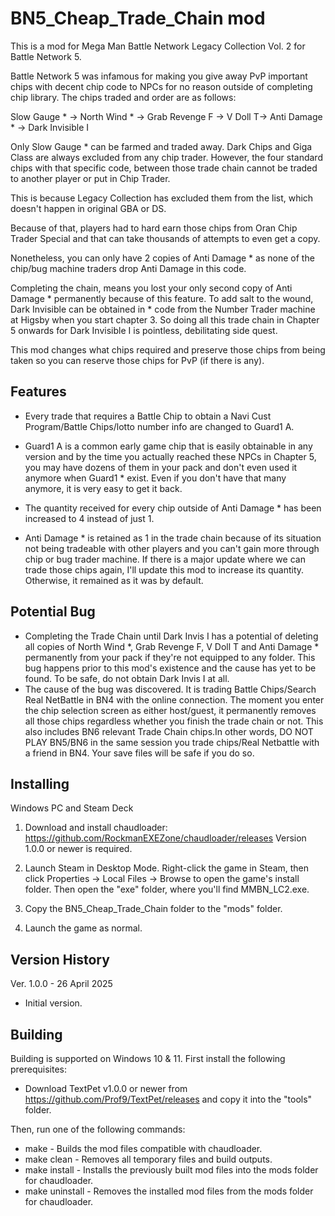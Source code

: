 BN5_Cheap_Trade_Chain mod
==============================

This is a mod for Mega Man Battle Network Legacy Collection Vol. 2 for Battle Network 5.

Battle Network 5 was infamous for making you give away PvP important chips with decent chip code to NPCs for no reason outside of completing chip library. The chips traded and order are as follows:

Slow Gauge * -> North Wind * -> Grab Revenge F -> V Doll T-> Anti Damage * -> Dark Invisible I

Only Slow Gauge * can be farmed and traded away. Dark Chips and Giga Class are always excluded from any chip trader. However, the four standard chips with that specific code, between those trade chain cannot be traded to another player or put in Chip Trader. 

This is because Legacy Collection has excluded them from the list, which doesn't happen in original GBA or DS. 

Because of that, players had to hard earn those chips from Oran Chip Trader Special and that can take thousands of attempts to even get a copy. 

Nonetheless, you can only have 2 copies of Anti Damage * as none of the chip/bug machine traders drop Anti Damage in this code. 

Completing the chain, means you lost your only second copy of Anti Damage * permanently because of this feature. To add salt to the wound, Dark Invisible can be obtained in * code from the Number Trader machine at Higsby when you start chapter 3. 
So doing all this trade chain in Chapter 5 onwards for Dark Invisible I is pointless, debilitating side quest.

This mod changes what chips required and preserve those chips from being taken so you can reserve those chips for PvP (if there is any). 
 
Features
--------
* Every trade that requires a Battle Chip to obtain a Navi Cust Program/Battle Chips/lotto number info are changed to Guard1 A.

* Guard1 A is a common early game chip that is easily obtainable in any version and by the time you actually reached these NPCs in Chapter 5, you may have dozens of them in your pack and don't even used it anymore when Guard1 * exist. Even if you don't have that many anymore, it is very easy to get it back.

* The quantity received for every chip outside of Anti Damage * has been increased to 4 instead of just 1.

* Anti Damage * is retained as 1 in the trade chain because of its situation not being tradeable with other players and you can't gain more through chip or bug trader machine. If there is a major update where we can trade those chips again, I'll update this mod to increase its quantity. Otherwise, it remained as it was by default. 

Potential Bug
-------------

* Completing the Trade Chain until Dark Invis I has a potential of deleting all copies of North Wind *, Grab Revenge F, V Doll T and Anti Damage * permanently from your pack if they're not equipped to any folder. This bug happens prior to this mod's existence and the cause has yet to be found. To be safe, do not obtain Dark Invis I at all.
* The cause of the bug was discovered. It is trading Battle Chips/Search Real NetBattle in BN4 with the online connection. The moment you enter the chip selection screen as either host/guest, it permanently removes all those chips regardless whether you finish the trade chain or not. This also includes BN6 relevant Trade Chain chips.In other words, DO NOT PLAY BN5/BN6 in the same session you trade chips/Real Netbattle with a friend in BN4. Your save files will be safe if you do so.

Installing
----------

Windows PC and Steam Deck

1. Download and install chaudloader: https://github.com/RockmanEXEZone/chaudloader/releases Version 1.0.0 or newer is required.

2. Launch Steam in Desktop Mode. Right-click the game in Steam, then click Properties → Local Files → Browse to open the game's install folder. Then open the "exe" folder, where you'll find MMBN_LC2.exe.

3. Copy the BN5_Cheap_Trade_Chain folder to the "mods" folder.

4. Launch the game as normal.


Version History
---------------

Ver. 1.0.0 - 26 April 2025

* Initial version.


Building
--------

Building is supported on Windows 10 & 11. First install the following prerequisites:

* Download TextPet v1.0.0 or newer from https://github.com/Prof9/TextPet/releases and copy it into the "tools" folder.

Then, run one of the following commands:

* make - Builds the mod files compatible with chaudloader.
* make clean - Removes all temporary files and build outputs.
* make install - Installs the previously built mod files into the mods folder for chaudloader.
* make uninstall - Removes the installed mod files from the mods folder for chaudloader.
